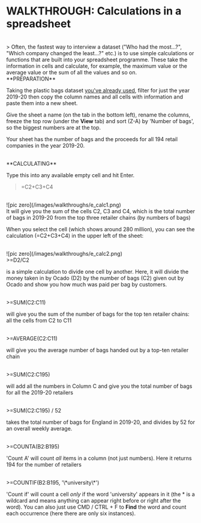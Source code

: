 # WALKTHROUGH: Calculations in a spreadsheet

<br />
> Often, the fastest way to interview a dataset ("Who had the most...?", "Which company changed the least...?" etc.) is to use simple calculations or functions that are built into your spreadsheet programme. These take the information in cells and calculate, for example, the maximum value or the average value or the sum of all the values and so on.

<br />
**PREPARATION**

Taking the plastic bags dataset [you've already used](https://aodhanlutetiae.github.io/dj/excel), filter for just the year 2019-20 then copy the column names and all cells with information and paste them into a new sheet.

Give the sheet a name (on the tab in the bottom left), rename the columns, freeze the top row (under the **View** tab) and sort (Z-A) by 'Number of bags', so the biggest numbers are at the top.

Your sheet has the number of bags and the proceeds for all 194 retail companies in the year 2019-20.

<br />
**CALCULATING**

Type this into any available empty cell and hit Enter.

>=C2+C3+C4

<br />
![pic zero](/images/walkthroughs/e_calc1.png)

<br />
It will give you the sum of the cells C2, C3 and C4, which is the total number of bags in 2019-20 from the top three retailer chains (by numbers of bags)

When you select the cell (which shows around 280 million), you can see the calculation (=C2+C3+C4) in the upper left of the sheet:

<br />
![pic zero](/images/walkthroughs/e_calc2.png)

<br />
>=D2/C2

is a simple calculation to divide one cell by another. Here, it will divide the money taken in by Ocado (D2) by the number of bags (C2) given out by Ocado and show you how much was paid per bag by customers.

<br />
>=SUM(C2:C11)

will give you the sum of the number of bags for the top ten retailer chains: all the cells from C2 to C11

<br />
>=AVERAGE(C2:C11)

will give you the average number of bags handed out by a top-ten retailer chain

<br />
>=SUM(C2:C195)

will add all the numbers in Column C and give you the total number of bags for all the 2019-20 retailers

<br />
>=SUM(C2:C195) / 52

takes the total number of bags for England in 2019-20, and divides by 52 for an overall weekly average.

<br />
>=COUNTA(B2:B195)

'Count A' will count *all* items in a column (not just numbers). Here it returns 194 for the number of retailers

<br />
>=COUNTIF(B2:B195, '\*university\*')

'Count if' will count a cell *only* if the word 'university' appears in it (the * is a wildcard and means anything can appear right before or right after the word). You can also just use CMD / CTRL + F to **Find** the word and count each occurrence (here there are only six instances).
